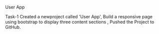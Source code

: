 User App

Task-1
Created a newproject called 'User App', Build a responsive page using bootstrap to display three content sections , Pushed the Project to GitHub.
